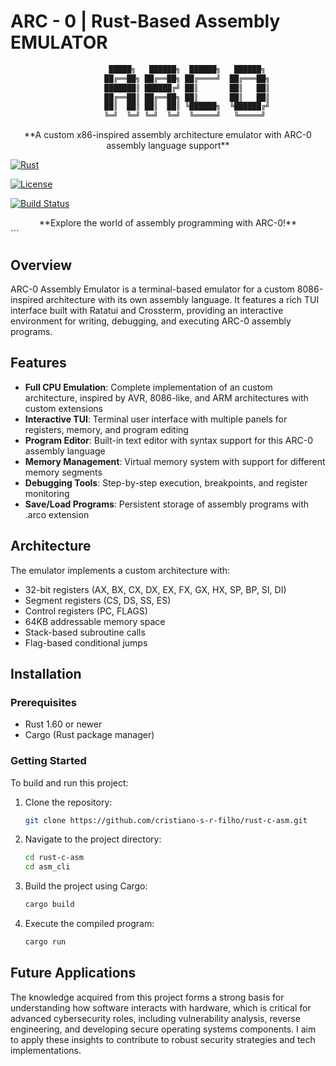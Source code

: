 # ARC - 0  | Rust-Based Assembly EMULATOR

```rust
                      █████╗   ██████╗  ██████╗   ██████╗ 
                     ██╔══██╗ ██╔══██╗ ██╔════╝  ██╔═══██╗
                     ███████║ ██████╔╝ ██║       ██║   ██║
                     ██╔══██║ ██╔══██╗ ██║       ██║   ██║
                     ██║  ██║ ██║  ██║ ╚██████╗  ╚██████╔╝
                     ╚═╝  ╚═╝ ╚═╝  ╚═╝  ╚═════╝   ╚═════╝
 ```
 
 <div align="center">
    **A custom x86-inspired assembly architecture emulator with ARC-0 assembly language support**
</div>

[![Rust](https://img.shields.io/badge/Rust-1.60%2B-orange?logo=rust)](https://www.rust-lang.org/)

[![License](https://img.shields.io/badge/License-MIT%2FApache--2.0-blue)](#license)

[![Build Status](https://img.shields.io/github/actions/workflow/status/cristiano-s-r-filho/rust-c-asm/asm-cli/rust.yml?branch=main)](https://github.com/cristiano-s-r-filho/rust-c-asm/actions)
</div>
<div align="center">
**Explore the world of assembly programming with ARC-0!**
</div> ```

## Overview

ARC-0 Assembly Emulator is a terminal-based emulator for a custom 8086-inspired architecture with its own assembly language. It features a rich TUI interface built with Ratatui and Crossterm, providing an interactive environment for writing, debugging, and executing ARC-0 assembly programs.

## Features

- **Full CPU Emulation**: Complete implementation of an custom architecture, inspired by AVR, 8086-like, and ARM architectures with custom extensions
- **Interactive TUI**: Terminal user interface with multiple panels for registers, memory, and program editing
- **Program Editor**: Built-in text editor with syntax support for this ARC-0 assembly language
- **Memory Management**: Virtual memory system with support for different memory segments
- **Debugging Tools**: Step-by-step execution, breakpoints, and register monitoring
- **Save/Load Programs**: Persistent storage of assembly programs with .arco extension

## Architecture

The emulator implements a custom architecture with:

- 32-bit registers (AX, BX, CX, DX, EX, FX, GX, HX, SP, BP, SI, DI)
- Segment registers (CS, DS, SS, ES)
- Control registers (PC, FLAGS)
- 64KB addressable memory space
- Stack-based subroutine calls
- Flag-based conditional jumps

## Installation

### Prerequisites

- Rust 1.60 or newer
- Cargo (Rust package manager)

### Getting Started

To build and run this project:

1.  Clone the repository:
    ```bash
    git clone https://github.com/cristiano-s-r-filho/rust-c-asm.git
    ```
2.  Navigate to the project directory:
    ```bash
    cd rust-c-asm
    cd asm_cli
    ```
3.  Build the project using Cargo:
    ```bash
    cargo build
    ```
4.  Execute the compiled program:
    ```bash
    cargo run
    ```

## Future Applications

The knowledge acquired from this project forms a strong basis for understanding how software interacts with hardware, which is critical for advanced cybersecurity roles, including vulnerability analysis, reverse engineering, and developing secure operating systems components. I aim to apply these insights to contribute to robust security strategies and tech implementations.

